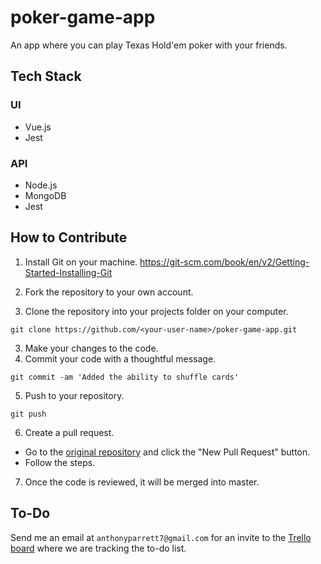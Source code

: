 # poker-game-app
An app where you can play Texas Hold'em poker with your friends.

## Tech Stack

### UI
* Vue.js
* Jest

### API
* Node.js
* MongoDB
* Jest

## How to Contribute

1. Install Git on your machine.
https://git-scm.com/book/en/v2/Getting-Started-Installing-Git

2. Fork the repository to your own account.

3. Clone the repository into your projects folder on your computer.

  ```git clone https://github.com/<your-user-name>/poker-game-app.git```

3. Make your changes to the code.
4. Commit your code with a thoughtful message.

  ```git commit -am 'Added the ability to shuffle cards'```

5. Push to your repository.

  ```git push```

6. Create a pull request.

* Go to the [original repository](https://github.com/aparrett/poker-game-app) and click the "New Pull Request" button.
* Follow the steps. 

7. Once the code is reviewed, it will be merged into master.


## To-Do
Send me an email at `anthonyparrett7@gmail.com` for an invite to the [Trello board](https://trello.com/b/pBbdpTSe/appstories) where we are tracking the to-do list.


